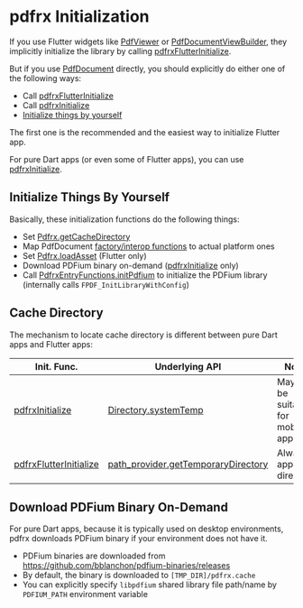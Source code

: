 # pdfrx Initialization

If you use Flutter widgets like [PdfViewer](https://pub.dev/documentation/pdfrx/latest/pdfrx/PdfViewer-class.html) or [PdfDocumentViewBuilder](https://pub.dev/documentation/pdfrx/latest/pdfrx/PdfDocumentViewBuilder-class.html), they implicitly initialize the library by calling [pdfrxFlutterInitialize](https://pub.dev/documentation/pdfrx/latest/pdfrx/pdfrxFlutterInitialize.html).

But if you use [PdfDocument](https://pub.dev/documentation/pdfrx/latest/pdfrx/PdfDocument-class.html) directly, you should explicitly do either one of the following ways:

- Call [pdfrxFlutterInitialize](https://pub.dev/documentation/pdfrx/latest/pdfrx/pdfrxFlutterInitialize.html)
- Call [pdfrxInitialize](https://pub.dev/documentation/pdfrx/latest/pdfrx/pdfrxInitialize.html)
- [Initialize things by yourself](https://github.com/espresso3389/pdfrx/wiki/pdfrx-Initialization#initialize-things-by-yourself)

The first one is the recommended and the easiest way to initialize Flutter app.

For pure Dart apps (or even some of Flutter apps), you can use [pdfrxInitialize](https://pub.dev/documentation/pdfrx/latest/pdfrx/pdfrxInitialize.html).

## Initialize Things By Yourself

Basically, these initialization functions do the following things:

- Set [Pdfrx.getCacheDirectory](https://pub.dev/documentation/pdfrx/latest/pdfrx/Pdfrx/getCacheDirectory.html)
- Map PdfDocument [factory/interop functions](https://pub.dev/documentation/pdfrx/latest/pdfrx/PdfrxEntryFunctions-class.html) to actual platform ones
- Set [Pdfrx.loadAsset](https://pub.dev/documentation/pdfrx/latest/pdfrx/Pdfrx/loadAsset.html) (Flutter only)
- Download PDFium binary on-demand ([pdfrxInitialize](https://pub.dev/documentation/pdfrx/latest/pdfrx/pdfrxInitialize.html) only)
- Call [PdfrxEntryFunctions.initPdfium](https://pub.dev/documentation/pdfrx/latest/pdfrx/PdfrxEntryFunctions/initPdfium.html) to initialize the PDFium library (internally calls `FPDF_InitLibraryWithConfig`)

## Cache Directory

The mechanism to locate cache directory is different between pure Dart apps and Flutter apps:

Init. Func. | Underlying API | Notes
------------|----------------|-------------------
[pdfrxInitialize](https://pub.dev/documentation/pdfrx/latest/pdfrx/pdfrxInitialize.html) | [Directory.systemTemp](https://api.flutter.dev/flutter/dart-io/Directory/systemTemp.html) | May not be suitable for mobile apps.
[pdfrxFlutterInitialize](https://pub.dev/documentation/pdfrx/latest/pdfrx/pdfrxFlutterInitialize.html) | [path_provider.getTemporaryDirectory](https://pub.dev/documentation/path_provider/latest/path_provider/getTemporaryDirectory.html) | Always app local directory.

## Download PDFium Binary On-Demand

For pure Dart apps, because it is typically used on desktop environments, pdfrx downloads PDFium binary if your environment does not have it.

- PDFium binaries are downloaded from <https://github.com/bblanchon/pdfium-binaries/releases>
- By default, the binary is downloaded to `[TMP_DIR]/pdfrx.cache`
- You can explicitly specify `libpdfium` shared library file path/name by `PDFIUM_PATH` environment variable
